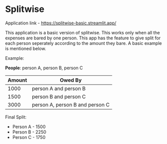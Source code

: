 # Splitwise
Application link - https://splitwise-basic.streamlit.app/

This application is a basic version of splitwise. This works only when all the expenses are bared by one person. This app has the feature to give split for each person seperately according to the amount they bare. A basic example is mentioned below.

Example:

**People**: person A, person B, person C

| Amount | Owed By                          |
|--------|----------------------------------|
| 1000   | person A and person B            |
| 1500   | person B and person C            |
| 3000   | person A, person B and person C  |


Final Split:
- Person A - 1500
- Person B - 2250
- Person C - 1750
